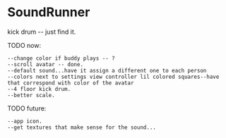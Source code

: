 SoundRunner
===========



kick drum -- just find it.

TODO now:

    --change color if buddy plays -- ?
    --scroll avatar -- done.
    --default sound...have it assign a different one to each person
    --colors next to settings view controller lil colored squares--have that correspond with color of the avatar
    --4 floor kick drum.
    --better scale.

TODO future:

    --app icon.
    --get textures that make sense for the sound...







